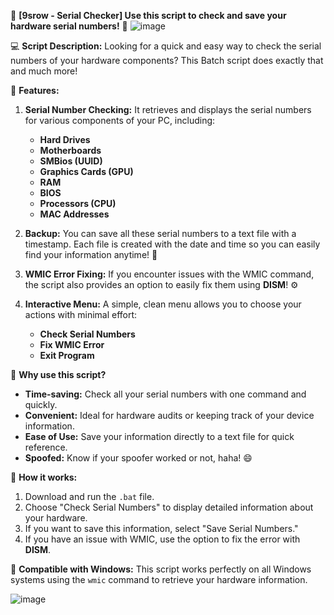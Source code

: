 🚀 **[9srow - Serial Checker] Use this script to check and save your hardware serial numbers!** 🚀
![image](https://github.com/user-attachments/assets/a7125a71-bc25-4994-963f-7349e454432b)




💻 **Script Description:**
Looking for a quick and easy way to check the serial numbers of your hardware components? This Batch script does exactly that and much more!

🔹 **Features:**
1. **Serial Number Checking:** It retrieves and displays the serial numbers for various components of your PC, including:
   - **Hard Drives**
   - **Motherboards**
   - **SMBios (UUID)**
   - **Graphics Cards (GPU)**
   - **RAM**
   - **BIOS**
   - **Processors (CPU)**
   - **MAC Addresses**

2. **Backup:** You can save all these serial numbers to a text file with a timestamp. Each file is created with the date and time so you can easily find your information anytime! 📂

3. **WMIC Error Fixing:** If you encounter issues with the WMIC command, the script also provides an option to easily fix them using **DISM**! ⚙️

4. **Interactive Menu:** A simple, clean menu allows you to choose your actions with minimal effort:
   - **Check Serial Numbers**
   - **Fix WMIC Error**
   - **Exit Program**

🔹 **Why use this script?**
- **Time-saving:** Check all your serial numbers with one command and quickly.
- **Convenient:** Ideal for hardware audits or keeping track of your device information.
- **Ease of Use:** Save your information directly to a text file for quick reference.
- **Spoofed:** Know if your spoofer worked or not, haha! 😄

📂 **How it works:**
1. Download and run the `.bat` file.
2. Choose "Check Serial Numbers" to display detailed information about your hardware.
3. If you want to save this information, select "Save Serial Numbers."
4. If you have an issue with WMIC, use the option to fix the error with **DISM**.

🔧 **Compatible with Windows:** This script works perfectly on all Windows systems using the `wmic` command to retrieve your hardware information.

![image](https://github.com/user-attachments/assets/d6b8922a-87ae-4d2c-b4f8-72ed17bb1e00)


